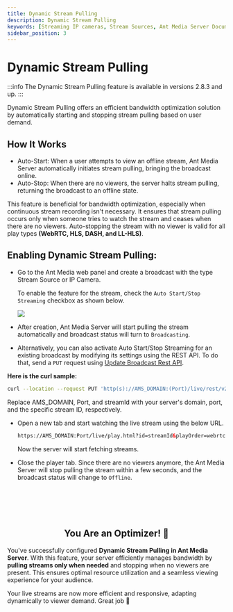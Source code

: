 ```yaml
---
title: Dynamic Stream Pulling
description: Dynamic Stream Pulling
keywords: [Streaming IP cameras, Stream Sources, Ant Media Server Documentation, Ant Media Server Tutorials]
sidebar_position: 3
---
```


# Dynamic Stream Pulling

:::info
The Dynamic Stream Pulling feature is available in versions 2.8.3 and up.
:::

Dynamic Stream Pulling offers an efficient bandwidth optimization solution by automatically starting and stopping stream pulling based on user demand. 

## How It Works

- Auto-Start: When a user attempts to view an offline stream, Ant Media Server automatically initiates stream pulling, bringing the broadcast online.
- Auto-Stop: When there are no viewers, the server halts stream pulling, returning the broadcast to an offline state.

This feature is beneficial for bandwidth optimization, especially when continuous stream recording isn't necessary. It ensures that stream pulling occurs only when someone tries to watch the stream and ceases when there are no viewers. Auto-stopping the stream with no viewer is valid for all play types **(WebRTC, HLS, DASH, and LL-HLS)**.

## Enabling Dynamic Stream Pulling:

 - Go to the Ant Media web panel and create a broadcast with the type Stream Source or IP Camera. 

   To enable the feature for the stream, check the ```Auto Start/Stop Streaming``` checkbox as shown below.

   ![](@site/static/img/dynamic-stream-pulling-1.png)

  - After creation, Ant Media Server will start pulling the stream automatically and broadcast status will turn to `Broadcasting`.
  - Alternatively, you can also activate Auto Start/Stop Streaming for an existing broadcast by modifying its settings using the REST API.
    To do that, send a  `PUT` request using
    [Update Broadcast Rest API](https://antmedia.io/rest/#/default/updateBroadcast).

**Here is the curl sample:**

```bash
curl --location --request PUT 'http(s)://AMS_DOMAIN:(Port)/live/rest/v2/broadcasts/streamId' --header 'Content-Type: application/json' --data '{"autoStartStopEnabled":true}'
```
Replace AMS_DOMAIN, Port, and streamId with your server's domain, port, and the specific stream ID, respectively.
   
- Open a new tab and start watching the live stream using the below URL.

   ```html
   https://AMS_DOMAIN:Port/live/play.html?id=streamId&playOrder=webrtc
   ```
   Now the server will start fetching streams.

 - Close the player tab. Since there are no viewers anymore, the Ant Media Server will stop pulling the stream within a few seconds, and the broadcast status will change to `Offline`.

<br /><br />
---

<div align="center">
<h2> You Are an Optimizer! 🎉 </h2>
</div>

You've successfully configured **Dynamic Stream Pulling in Ant Media Server**. With this feature, your server efficiently manages bandwidth by **pulling streams only when needed** and stopping when no viewers are present. This ensures optimal resource utilization and a seamless viewing experience for your audience.

Your live streams are now more efficient and responsive, adapting dynamically to viewer demand. Great job 🐜
